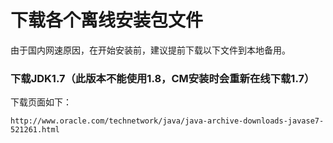 下载各个离线安装包文件
================================================================================
由于国内网速原因，在开始安装前，建议提前下载以下文件到本地备用。

### 下载JDK1.7（此版本不能使用1.8，CM安装时会重新在线下载1.7）
下载页面如下：
```
http://www.oracle.com/technetwork/java/java-archive-downloads-javase7-521261.html
```

